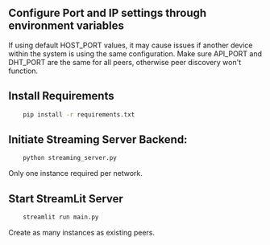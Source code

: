 ## Configure Port and IP settings through environment variables
If using default HOST_PORT values, it may cause issues if another device within the system is using the same configuration.
Make sure API_PORT and DHT_PORT are the same for all peers, otherwise peer discovery won't function.

## Install Requirements
```bash
    pip install -r requirements.txt
```

## Initiate Streaming Server Backend:
```bash
    python streaming_server.py
```
Only one instance required per network.

## Start StreamLit Server
```bash
    streamlit run main.py
```
Create as many instances as existing peers.
